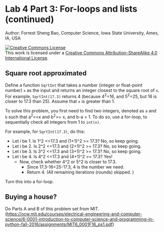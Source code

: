 # Lab 4 Part 3: For-loops and lists (continued)

Author: Forrest Sheng Bao, Computer Science, Iowa State University, Ames, IA, USA

<a rel="license" href="http://creativecommons.org/licenses/by-sa/4.0/"><img alt="Creative Commons License" style="border-width:0" src="https://i.creativecommons.org/l/by-sa/4.0/88x31.png" /></a><br />This work is licensed under a <a rel="license" href="http://creativecommons.org/licenses/by-sa/4.0/">Creative Commons Attribution-ShareAlike 4.0 International License</a>.

## Square root approximated 
Define a function `SqrtInt` that takes a number (integer or float-point number) `x` as the input and returns an integer closest to the square root of `x`. For example, `SqrtInt(17.3)` returns 4 (because 4<sup>2</sup>=16, and 5<sup>2</sup>=25, but 16 is closer to 17.3 than 25).  Assume that `x` is greater than 1. 

To solve this problem, you first need to find two integers, denoted as `a` and `b` such that a<sup>2</sup><=x and b<sup>2</sup>>= x, and b-a = 1. To do so, use a for-loop, to sequentially check all integers from 1 to `int(x)`. 

For example, for `SqrtInt(17.3)`, do this:

*  Let i be 1. Is 1^2 <=17.3 and (1+1)^2 >= 17.3? No, so keep going. 
*  Let i be 2. Is 2^2 <=17.3 and (2+1)^2 >= 17.3? No, so keep going.
*  Let i be 3. Is 3^2 <=17.3 and (3+1)^2 >= 17.3? No, so keep going.
*  Let i be 4. Is 4^2 <=17.3 and (4+1)^2 >= 17.3? Yes! 
	* Now, check whether 4^2 or 5^2 is closer to 17.3. 
		* Since 17.3-16<25-17.3, 4 is the number we need.
		*  Return 4. (All remaining iterations (rounds) skipped.  )

Turn this into a for-loop.

## Buying a house? 
Do Parts A and B of this problem set from MIT. 
(https://ocw.mit.edu/courses/electrical-engineering-and-computer-science/6-0001-introduction-to-computer-science-and-programming-in-python-fall-2016/assignments/MIT6_0001F16_ps1.pdf)



